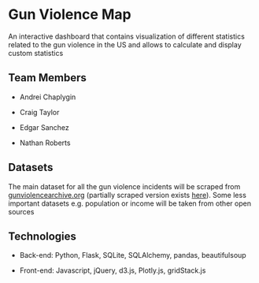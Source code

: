 # Gun Violence Map

An interactive dashboard that contains visualization of different statistics related to the gun violence in the US and allows to calculate and display custom statistics

## Team Members

- Andrei Chaplygin

- Craig Taylor

- Edgar Sanchez

- Nathan Roberts

## Datasets

The main dataset for all the gun violence incidents will be scraped from [gunviolencearchive.org](gunviolencearchive.org) (partially scraped version exists [here](https://www.kaggle.com/jameslko/gun-violence-data)). Some less important datasets e.g. population or income will be taken from other open sources

## Technologies

- Back-end: Python, Flask, SQLite, SQLAlchemy, pandas, beautifulsoup

- Front-end: Javascript, jQuery, d3.js, Plotly.js, gridStack.js





